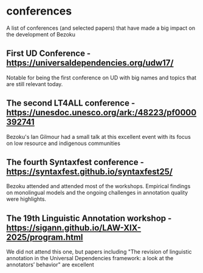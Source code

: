 # conferences
A list of conferences (and selected papers) that have made a big impact on the development of Bezoku
## First UD Conference - https://universaldependencies.org/udw17/
Notable for being the first conference on UD with big names and topics that are still relevant today.
## The second LT4ALL conference - https://unesdoc.unesco.org/ark:/48223/pf0000392741 
Bezoku's Ian Gilmour had a small talk at this excellent event with its focus on low resource and indigenous communities
## The fourth Syntaxfest conference - https://syntaxfest.github.io/syntaxfest25/
Bezoku attended and attended most of the workshops. Empirical findings on monolingual models and the ongoing challenges in annotation quality were highlights.
## The 19th Linguistic Annotation workshop - https://sigann.github.io/LAW-XIX-2025/program.html
We did not attend this one, but papers including "The revision of linguistic annotation in the Universal Dependencies framework: a look at the annotators’ behavior" are excellent
